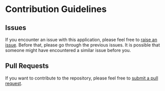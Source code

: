 # Contribution Guidelines

## Issues

If you encounter an issue with this application, please feel free to [raise an issue](https://github.com/iampiyushjain/Text-Editor/issues/new). 
Before that, please go through the previous issues. It is possible that someone might have encountered a similar issue before you.

## Pull Requests
If you want to contribute to the repository, please feel free to [submit a pull request](https://github.com/iampiyushjain/Text-Editor/pulls).
